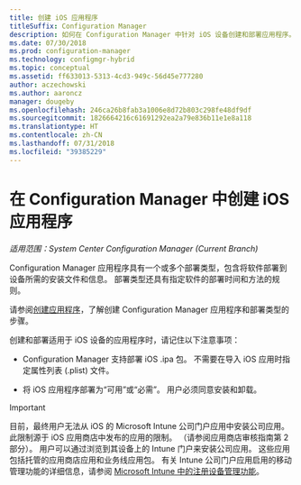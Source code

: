 ```yaml
---
title: 创建 iOS 应用程序
titleSuffix: Configuration Manager
description: 如何在 Configuration Manager 中针对 iOS 设备创建和部署应用程序。
ms.date: 07/30/2018
ms.prod: configuration-manager
ms.technology: configmgr-hybrid
ms.topic: conceptual
ms.assetid: ff633013-5313-4cd3-949c-56d45e777280
author: aczechowski
ms.author: aaroncz
manager: dougeby
ms.openlocfilehash: 246ca26b8fab3a1006e8d72b803c298fe48df9df
ms.sourcegitcommit: 1826664216c61691292ea2a79e836b11e1e8a118
ms.translationtype: HT
ms.contentlocale: zh-CN
ms.lasthandoff: 07/31/2018
ms.locfileid: "39385229"
---
```

# <a name="create-ios-applications-in-configuration-manager"></a>在 Configuration Manager 中创建 iOS 应用程序

*适用范围：System Center Configuration Manager (Current Branch)*

Configuration Manager 应用程序具有一个或多个部署类型，包含将软件部署到设备所需的安装文件和信息。 部署类型还具有指定软件的部署时间和方法的规则。  

请参阅[创建应用程序](/sccm/apps/deploy-use/create-applications#bkmk_create)，了解创建 Configuration Manager 应用程序和部署类型的步骤。 

创建和部署适用于 iOS 设备的应用程序时，请记住以下注意事项：  

- Configuration Manager 支持部署 iOS .ipa 包。 不需要在导入 iOS 应用时指定属性列表 (.plist) 文件。 

- 将 iOS 应用程序部署为“可用”或“必需”。 用户必须同意安装和卸载。

> [!IMPORTANT]  
>  目前，最终用户无法从 iOS 的 Microsoft Intune 公司门户应用中安装公司应用。 此限制源于 iOS 应用商店中发布的应用的限制。 （请参阅应用商店审核指南第 2 部分）。 用户可以通过浏览到其设备上的 Intune 门户来安装公司应用。 这些应用包括托管的应用商店应用和业务线应用包。 有关 Intune 公司门户应用启用的移动管理功能的详细信息，请参阅 [Microsoft Intune 中的注册设备管理功能](https://docs.microsoft.com/intune/device-enrollment)。  
